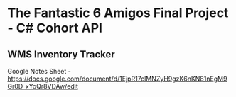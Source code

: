 # The Fantastic 6 Amigos Final Project - C# Cohort API
## WMS Inventory Tracker
Google Notes Sheet - https://docs.google.com/document/d/1EjpR17clMNZyH9gzK6nKN81nEgM9Gr0D_xYoQr8VDAw/edit
